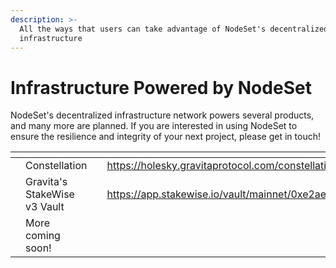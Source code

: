 ```yaml
---
description: >-
  All the ways that users can take advantage of NodeSet's decentralized
  infrastructure
---
```


# Infrastructure Powered by NodeSet

NodeSet's decentralized infrastructure network powers several products, and many more are planned. If you are interested in using NodeSet to ensure the resilience and integrity of your next project, please get in touch!



<table data-view="cards"><thead><tr><th></th><th></th><th></th><th data-hidden data-card-target data-type="content-ref"></th><th data-hidden data-card-cover data-type="files"></th></tr></thead><tbody><tr><td></td><td>Constellation</td><td></td><td><a href="https://holesky.gravitaprotocol.com/constellation/xreth">https://holesky.gravitaprotocol.com/constellation/xreth</a></td><td><a href="../.gitbook/assets/Screenshot_20240501_135245.png">Screenshot_20240501_135245.png</a></td></tr><tr><td></td><td>Gravita's<br>StakeWise v3 Vault</td><td></td><td><a href="https://app.stakewise.io/vault/mainnet/0xe2aeecc76839692aea35a8d119181b14ebf411c9">https://app.stakewise.io/vault/mainnet/0xe2aeecc76839692aea35a8d119181b14ebf411c9</a></td><td><a href="../.gitbook/assets/Screenshot_20240501_135130.png">Screenshot_20240501_135130.png</a></td></tr><tr><td></td><td>More coming soon!</td><td></td><td></td><td><a href="../.gitbook/assets/NodeSet-logo.png">NodeSet-logo.png</a></td></tr></tbody></table>
